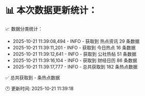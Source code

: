 📊 本次数据更新统计：
==========================

📈 数据分类统计：
- 2025-10-21 11:39:08,494 - INFO - 获取到 热点资讯 29 条数据
- 2025-10-21 11:39:11,201 - INFO - 获取到 今日热点 16 条数据
- 2025-10-21 11:39:12,641 - INFO - 获取到 公社热帖 51 条数据
- 2025-10-21 11:39:16,104 - INFO - 获取到 财经日历 86 条数据
- 2025-10-21 11:39:17,777 - INFO - 总共获取到 182 条热点数据

✅ 总共获取到 - 条热点数据

🕐 更新时间: 2025-10-21 11:39:18
